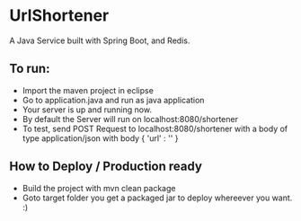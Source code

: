 # UrlShortener

A Java Service built with Spring Boot, and Redis.

## To run:
- Import the maven project in eclipse
- Go to application.java and run as java application
- Your server is up and running now.
- By default the Server will run on localhost:8080/shortener 
- To test, send POST Request to localhost:8080/shortener with a body of type application/json with body
  {
    'url' : '<INSERT URL>'
  }
  
 ## How to Deploy / Production ready
  
- Build the project with mvn clean package
- Goto target folder you get a packaged jar to deploy whereever you want. :)

